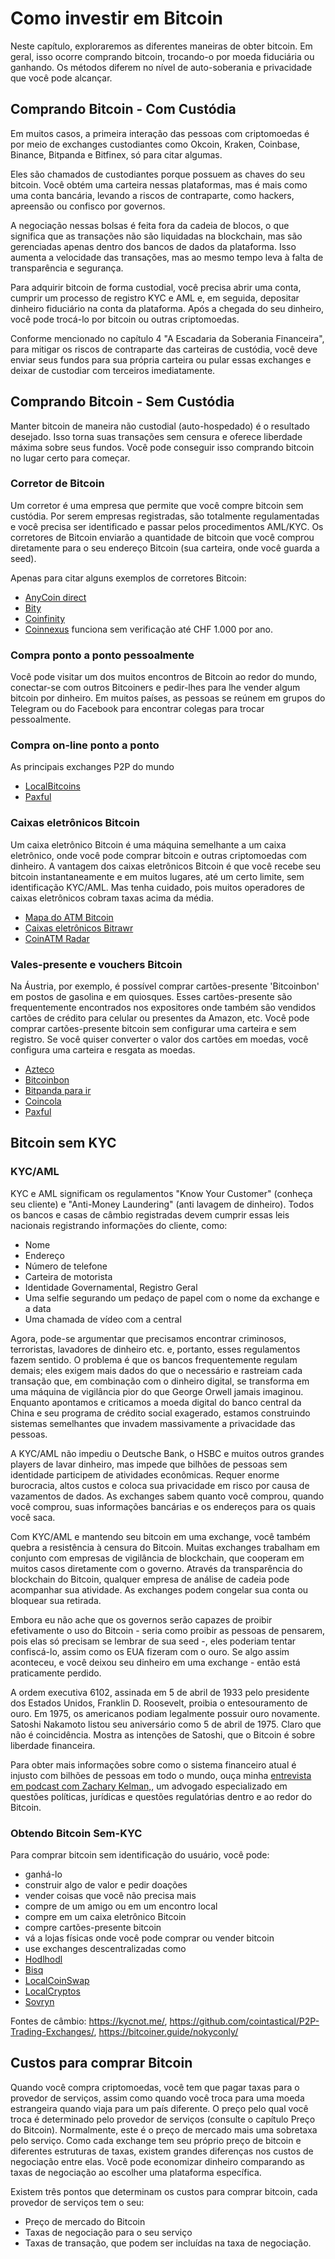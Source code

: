 # Como investir em Bitcoin
Neste capítulo, exploraremos as diferentes maneiras de obter bitcoin. Em geral, isso ocorre comprando bitcoin, trocando-o por moeda fiduciária ou ganhando. Os métodos diferem no nível de auto-soberania e privacidade que você pode alcançar.

## Comprando Bitcoin - Com Custódia
Em muitos casos, a primeira interação das pessoas com criptomoedas é por meio de exchanges custodiantes como Okcoin, Kraken, Coinbase, Binance, Bitpanda e Bitfinex, só para citar algumas.

Eles são chamados de custodiantes porque possuem as chaves do seu bitcoin. Você obtém uma carteira nessas plataformas, mas é mais como uma conta bancária, levando a riscos de contraparte, como hackers, apreensão ou confisco por governos.

A negociação nessas bolsas é feita fora da cadeia de blocos, o que significa que as transações não são liquidadas na blockchain, mas são gerenciadas apenas dentro dos bancos de dados da plataforma. Isso aumenta a velocidade das transações, mas ao mesmo tempo leva à falta de transparência e segurança.

Para adquirir bitcoin de forma custodial, você precisa abrir uma conta, cumprir um processo de registro KYC e AML e, em seguida, depositar dinheiro fiduciário na conta da plataforma. Após a chegada do seu dinheiro, você pode trocá-lo por bitcoin ou outras criptomoedas.

Conforme mencionado no capítulo 4 "A Escadaria da Soberania Financeira", para mitigar os riscos de contraparte das carteiras de custódia, você deve enviar seus fundos para sua própria carteira ou pular essas exchanges e deixar de custodiar com terceiros imediatamente.

## Comprando Bitcoin - Sem Custódia
Manter bitcoin de maneira não custodial (auto-hospedado) é o resultado desejado. Isso torna suas transações sem censura e oferece liberdade máxima sobre seus fundos. Você pode conseguir isso comprando bitcoin no lugar certo para começar.

### Corretor de Bitcoin
Um corretor é uma empresa que permite que você compre bitcoin sem custódia. Por serem empresas registradas, são totalmente regulamentadas e você precisa ser identificado e passar pelos procedimentos AML/KYC. Os corretores de Bitcoin enviarão a quantidade de bitcoin que você comprou diretamente para o seu endereço Bitcoin (sua carteira, onde você guarda a seed).

Apenas para citar alguns exemplos de corretores Bitcoin:

* [AnyCoin direct](https://anycoindirect.eu/)
* [Bity](https://bity.com/)
* [Coinfinity](https://coinfinity.co/start-en/)
* [Coinnexus](https://coinnexus.ch/en) funciona sem verificação até CHF 1.000 por ano.

### Compra ponto a ponto pessoalmente
Você pode visitar um dos muitos encontros de Bitcoin ao redor do mundo, conectar-se com outros Bitcoiners e pedir-lhes para lhe vender algum bitcoin por dinheiro. Em muitos países, as pessoas se reúnem em grupos do Telegram ou do Facebook para encontrar colegas para trocar pessoalmente.

### Compra on-line ponto a ponto
As principais exchanges P2P do mundo
* [LocalBitcoins](https://localbitcoins.com)
* [Paxful](https://paxful.com/)

### Caixas eletrônicos Bitcoin
Um caixa eletrônico Bitcoin é uma máquina semelhante a um caixa eletrônico, onde você pode comprar bitcoin e outras criptomoedas com dinheiro. A vantagem dos caixas eletrônicos Bitcoin é que você recebe seu bitcoin instantaneamente e em muitos lugares, até um certo limite, sem identificação KYC/AML. Mas tenha cuidado, pois muitos operadores de caixas eletrônicos cobram taxas acima da média.

* [Mapa do ATM Bitcoin](https://bitcoinatmmap.com/)
* [Caixas eletrônicos Bitrawr](https://www.bitrawr.com/bitcoin-atms)
* [CoinATM Radar](https://coinatmradar.com/)

### Vales-presente e vouchers Bitcoin
Na Áustria, por exemplo, é possível comprar cartões-presente 'Bitcoinbon' em postos de gasolina e em quiosques. Esses cartões-presente são frequentemente encontrados nos expositores onde também são vendidos cartões de crédito para celular ou presentes da Amazon, etc. Você pode comprar cartões-presente bitcoin sem configurar uma carteira e sem registro. Se você quiser converter o valor dos cartões em moedas, você configura uma carteira e resgata as moedas.

* [Azteco](https://azte.co/)
* [Bitcoinbon](http://www.bitcoinbon.at/)
* [Bitpanda para ir](https://www.bitpanda.com/de/togo)
* [Coincola](https://www.coincola.com/buy-bitcoin/gift-cards)
* [Paxful](https://paxful.com/buy-bitcoin?group=gift-cards&hasScroll=true)

## Bitcoin sem KYC

### KYC/AML
KYC e AML significam os regulamentos "Know Your Customer" (conheça seu cliente) e "Anti-Money Laundering" (anti lavagem de dinheiro). Todos os bancos e casas de câmbio registradas devem cumprir essas leis nacionais registrando informações do cliente, como:

- Nome
- Endereço
- Número de telefone
- Carteira de motorista
- Identidade Governamental, Registro Geral
- Uma selfie segurando um pedaço de papel com o nome da exchange e a data
- Uma chamada de vídeo com a central

Agora, pode-se argumentar que precisamos encontrar criminosos, terroristas, lavadores de dinheiro etc. e, portanto, esses regulamentos fazem sentido. O problema é que os bancos frequentemente regulam demais; eles exigem mais dados do que o necessário e rastreiam cada transação que, em combinação com o dinheiro digital, se transforma em uma máquina de vigilância pior do que George Orwell jamais imaginou. Enquanto apontamos e criticamos a moeda digital do banco central da China e seu programa de crédito social exagerado, estamos construindo sistemas semelhantes que invadem massivamente a privacidade das pessoas.

A KYC/AML não impediu o Deutsche Bank, o HSBC e muitos outros grandes players de lavar dinheiro, mas impede que bilhões de pessoas sem identidade participem de atividades econômicas. Requer enorme burocracia, altos custos e coloca sua privacidade em risco por causa de vazamentos de dados. As exchanges sabem quanto você comprou, quando você comprou, suas informações bancárias e os endereços para os quais você saca.

Com KYC/AML e mantendo seu bitcoin em uma exchange, você também quebra a resistência à censura do Bitcoin. Muitas exchanges trabalham em conjunto com empresas de vigilância de blockchain, que cooperam em muitos casos diretamente com o governo. Através da transparência do blockchain do Bitcoin, qualquer empresa de análise de cadeia pode acompanhar sua atividade. As exchanges podem congelar sua conta ou bloquear sua retirada.

Embora eu não ache que os governos serão capazes de proibir efetivamente o uso do Bitcoin - seria como proibir as pessoas de pensarem, pois elas só precisam se lembrar de sua seed -, eles poderiam tentar confiscá-lo, assim como os EUA fizeram com o ouro. Se algo assim aconteceu, e você deixou seu dinheiro em uma exchange - então está praticamente perdido.

A ordem executiva 6102, assinada em 5 de abril de 1933 pelo presidente dos Estados Unidos, Franklin D. Roosevelt, proibia o entesouramento de ouro. Em 1975, os americanos podiam legalmente possuir ouro novamente. Satoshi Nakamoto listou seu aniversário como 5 de abril de 1975. Claro que não é coincidência. Mostra as intenções de Satoshi, que o Bitcoin é sobre liberdade financeira.

Para obter mais informações sobre como o sistema financeiro atual é injusto com bilhões de pessoas em todo o mundo, ouça minha [entrevista em podcast com Zachary Kelman,](https://anita.link/80), um advogado especializado em questões políticas, jurídicas e questões regulatórias dentro e ao redor do Bitcoin.

### Obtendo Bitcoin Sem-KYC

Para comprar bitcoin sem identificação do usuário, você pode:

* ganhá-lo
* construir algo de valor e pedir doações
* vender coisas que você não precisa mais
* compre de um amigo ou em um encontro local
* compre em um caixa eletrônico Bitcoin
* compre cartões-presente bitcoin
* vá a lojas físicas onde você pode comprar ou vender bitcoin
* use exchanges descentralizadas como
* [Hodlhodl](https://hodlhodl.com)
* [Bisq](https://bisq.network/)
* [LocalCoinSwap](https://localcoinswap.com/buy-sell/BTC)
* [LocalCryptos](https://localcryptos.com/Bitcoin)
* [Sovryn](https://live.sovryn.app)

Fontes de câmbio: https://kycnot.me/, https://github.com/cointastical/P2P-Trading-Exchanges/, https://bitcoiner.guide/nokyconly/

## Custos para comprar Bitcoin
Quando você compra criptomoedas, você tem que pagar taxas para o provedor de serviços, assim como quando você troca para uma moeda estrangeira quando viaja para um país diferente. O preço pelo qual você troca é determinado pelo provedor de serviços (consulte o capítulo Preço do Bitcoin). Normalmente, este é o preço de mercado mais uma sobretaxa pelo serviço. Como cada exchange tem seu próprio preço de bitcoin e diferentes estruturas de taxas, existem grandes diferenças nos custos de negociação entre elas. Você pode economizar dinheiro comparando as taxas de negociação ao escolher uma plataforma específica.

Existem três pontos que determinam os custos para comprar bitcoin, cada provedor de serviços tem o seu:
* Preço de mercado do Bitcoin
* Taxas de negociação para o seu serviço
* Taxas de transação, que podem ser incluídas na taxa de negociação.
